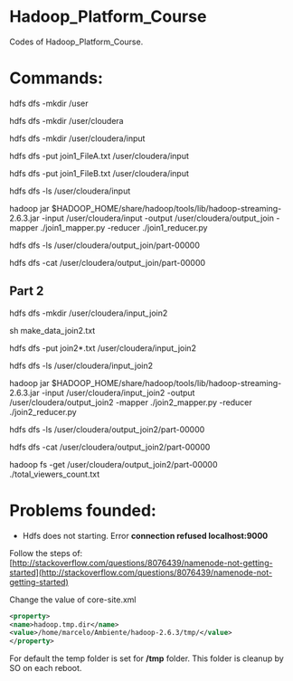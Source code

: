 # Hadoop_Platform_Course

Codes of Hadoop_Platform_Course.

# Commands:

hdfs dfs -mkdir /user

hdfs dfs -mkdir /user/cloudera

hdfs dfs -mkdir /user/cloudera/input

hdfs dfs -put join1_FileA.txt /user/cloudera/input

hdfs dfs -put join1_FileB.txt /user/cloudera/input

hdfs dfs -ls /user/cloudera/input

hadoop jar $HADOOP_HOME/share/hadoop/tools/lib/hadoop-streaming-2.6.3.jar -input /user/cloudera/input -output /user/cloudera/output_join -mapper ./join1_mapper.py -reducer ./join1_reducer.py

hdfs dfs -ls /user/cloudera/output_join/part-00000

hdfs dfs -cat /user/cloudera/output_join/part-00000


## Part 2

hdfs dfs -mkdir /user/cloudera/input_join2

sh make_data_join2.txt

hdfs dfs -put join2*.txt /user/cloudera/input_join2

hdfs dfs -ls /user/cloudera/input_join2

hadoop jar $HADOOP_HOME/share/hadoop/tools/lib/hadoop-streaming-2.6.3.jar -input /user/cloudera/input_join2 -output /user/cloudera/output_join2 -mapper ./join2_mapper.py -reducer ./join2_reducer.py

hdfs dfs -ls /user/cloudera/output_join2/part-00000

hdfs dfs -cat /user/cloudera/output_join2/part-00000

hadoop fs -get /user/cloudera/output_join2/part-00000 ./total_viewers_count.txt

# Problems founded:

* Hdfs does not starting. Error **connection refused localhost:9000**


Follow the steps of:
[http://stackoverflow.com/questions/8076439/namenode-not-getting-started](http://stackoverflow.com/questions/8076439/namenode-not-getting-started)

Change the value of core-site.xml

```xml
<property>
<name>hadoop.tmp.dir</name>
<value>/home/marcelo/Ambiente/hadoop-2.6.3/tmp/</value>
</property>
```

For default the temp folder is set for **/tmp** folder. This folder is cleanup by SO on each reboot.

